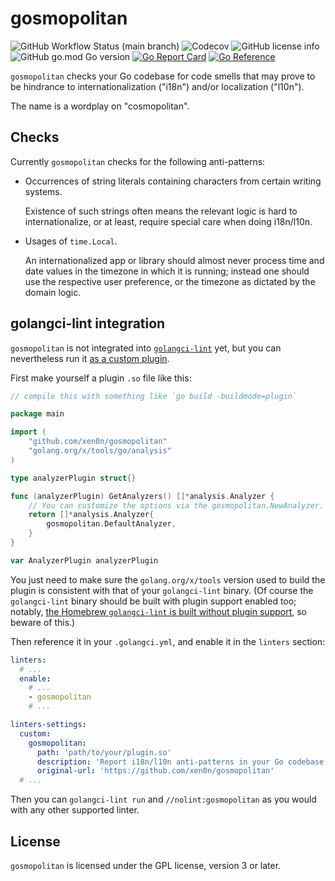 # gosmopolitan

![GitHub Workflow Status (main branch)](https://img.shields.io/github/actions/workflow/status/xen0n/gosmopolitan/go.yml?branch=main)
![Codecov](https://img.shields.io/codecov/c/gh/xen0n/gosmopolitan)
![GitHub license info](https://img.shields.io/github/license/xen0n/gosmopolitan)
![GitHub go.mod Go version](https://img.shields.io/github/go-mod/go-version/xen0n/gosmopolitan)
[![Go Report Card](https://goreportcard.com/badge/github.com/xen0n/gosmopolitan)](https://goreportcard.com/report/github.com/xen0n/gosmopolitan)
[![Go Reference](https://pkg.go.dev/badge/github.com/xen0n/gosmopolitan.svg)](https://pkg.go.dev/github.com/xen0n/gosmopolitan)

`gosmopolitan` checks your Go codebase for code smells that may prove to be
hindrance to internationalization ("i18n") and/or localization ("l10n").

The name is a wordplay on "cosmopolitan".

## Checks

Currently `gosmopolitan` checks for the following anti-patterns:

*   Occurrences of string literals containing characters from certain writing
    systems.

    Existence of such strings often means the relevant logic is hard to
    internationalize, or at least, require special care when doing i18n/l10n.

*   Usages of `time.Local`.

    An internationalized app or library should almost never process time and
    date values in the timezone in which it is running; instead one should use
    the respective user preference, or the timezone as dictated by the domain
    logic.

## golangci-lint integration

`gosmopolitan` is not integrated into [`golangci-lint`][gcl-home] yet, but
you can nevertheless run it [as a custom plugin][gcl-plugin].

[gcl-home]: https://golangci-lint.run
[gcl-plugin]: https://golangci-lint.run/contributing/new-linters/#how-to-add-a-private-linter-to-golangci-lint

First make yourself a plugin `.so` file like this:

```go
// compile this with something like `go build -buildmode=plugin`

package main

import (
	"github.com/xen0n/gosmopolitan"
	"golang.org/x/tools/go/analysis"
)

type analyzerPlugin struct{}

func (analyzerPlugin) GetAnalyzers() []*analysis.Analyzer {
	// You can customize the options via the gosmopolitan.NewAnalyzer.
	return []*analysis.Analyzer{
		gosmopolitan.DefaultAnalyzer,
	}
}

var AnalyzerPlugin analyzerPlugin
```

You just need to make sure the `golang.org/x/tools` version used to build the
plugin is consistent with that of your `golangci-lint` binary. (Of course the
`golangci-lint` binary should be built with plugin support enabled too;
notably, [the Homebrew `golangci-lint` is built without plugin support][hb-issue],
so beware of this.)

[hb-issue]: https://github.com/golangci/golangci-lint/issues/1182

Then reference it in your `.golangci.yml`, and enable it in the `linters`
section:

```yaml
linters:
  # ...
  enable:
    # ...
    - gosmopolitan
    # ...

linters-settings:
  custom:
    gosmopolitan:
      path: 'path/to/your/plugin.so'
      description: 'Report i18n/l10n anti-patterns in your Go codebase'
      original-url: 'https://github.com/xen0n/gosmopolitan'
  # ...
```

Then you can `golangci-lint run` and `//nolint:gosmopolitan` as you would
with any other supported linter.

## License

`gosmopolitan` is licensed under the GPL license, version 3 or later.
